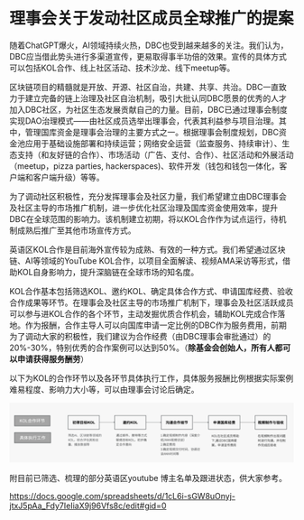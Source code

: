 # 理事会关于发动社区成员全球推广的提案

随着ChatGPT爆火，AI领域持续火热，DBC也受到越来越多的关注。我们认为，DBC应当借此势头进行多渠道宣传，更易取得事半功倍的效果。宣传的具体方式可以包括KOL合作、线上社区活动、技术沙龙、线下meetup等。

区块链项目的精髓就是开放、开源、社区自治，共建、共享、共治。DBC一直致力于建立完备的链上治理及社区自治机制，吸引大批认同DBC愿景的优秀的人才加入DBC社区，为社区生态发展贡献自己的力量。目前，DBC已通过理事会制度实现DAO治理模式——由社区成员选举出理事会，代表其利益参与项目治理。其中，管理国库资金是理事会治理的主要方式之一。根据理事会制度规划，DBC资金池应用于基础设施部署和持续运营；网络安全运营（监查服务、持续审计）、生态支持（和友好链的合作）、市场活动（广告、支付、合作）、社区活动和外展活动（meetup，pizza parties, hackerspaces)、软件开发（钱包和钱包一体化，客户端和客户端升级）等等。

为了调动社区积极性，充分发挥理事会及社区力量，我们希望建立由DBC理事会及社区主导的市场推广机制，进一步优化社区治理及国库资金使用效率，提升DBC在全球范围的影响力。该机制建立初期，将以KOL合作作为试点运行，待机制成熟后推广至其他市场宣传方式。

英语区KOL合作是目前海外宣传较为成熟、有效的一种方式。我们希望通过区块链、AI等领域的YouTube KOL合作，以项目全面解读、视频AMA采访等形式，借助KOL自身影响力，提升深脑链在全球市场的知名度。

KOL合作基本包括筛选KOL、邀约KOL、确定具体合作方式、申请国库经费、验收合作成果等环节。在理事会及社区主导的市场推广机制下，理事会及社区活跃成员可以参与进KOL合作的各个环节，主动发掘优质合作机会，辅助KOL完成合作落地。作为报酬，合作主导人可以向国库申请一定比例的DBC作为服务费用，前期为了调动大家的积极性，我们建议为合作经费（由DBC理事会审批通过）的20%-30%，特别优秀的合作案例可以达到50%。（**除基金会创始人，所有人都可以申请获得服务酬劳**）

以下为KOL的合作环节以及各环节具体执行工作，具体服务报酬比例根据实际案例难易程度、影响力大小等，可以由理事会讨论后确定。

![](./assets/council-outreach-proposal.assets/1.png)

附目前已筛选、梳理的部分英语区youtube 博主名单及跟进状态，供大家参考。

https://docs.google.com/spreadsheets/d/1cL6i-sGW8uOnyj-jtxJ5pAa_Fdy7IeIiaX9j96Vfs8c/edit#gid=0
